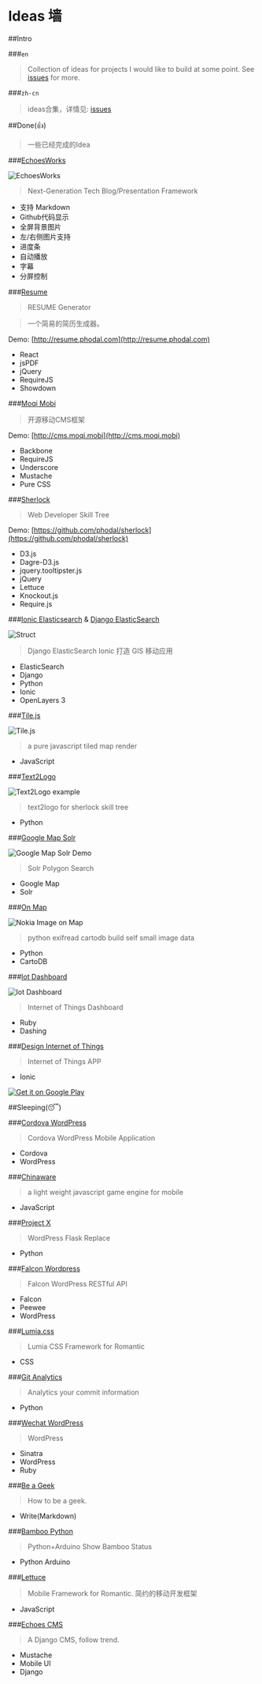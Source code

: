 # Ideas 墙

##Intro

###``en``

>  Collection of ideas for projects I would like to build at some point. See [issues](https://github.com/phodal/ideas/issues) for more.

###``zh-cn``

>  ideas合集，详情见:  [issues](https://github.com/phodal/ideas/issues)

##Done(:thumbsup:)

> 一些已经完成的Idea

###[EchoesWorks](https://github.com/phodal/echoesworks)

![EchoesWorks](https://raw.githubusercontent.com/phodal/echoesworks/master/app/logo_small.png)

> Next-Generation Tech Blog/Presentation Framework

- 支持 Markdown
- Github代码显示
- 全屏背景图片
- 左/右侧图片支持
- 进度条
- 自动播放
- 字幕
- 分屏控制


###[Resume](https://github.com/phodal/resume)

> RESUME Generator

> 一个简易的简历生成器。

Demo: [http://resume.phodal.com](http://resume.phodal.com)

- React
- jsPDF
- jQuery
- RequireJS
- Showdown

###[Moqi Mobi](https://github.com/phodal/moqi.mobi)

> 开源移动CMS框架

Demo: [http://cms.moqi.mobi](http://cms.moqi.mobi)

- Backbone
- RequireJS
- Underscore
- Mustache
- Pure CSS

###[Sherlock](https://github.com/phodal/sherlock)

> Web Developer Skill Tree

Demo: [https://github.com/phodal/sherlock](https://github.com/phodal/sherlock)

- D3.js
- Dagre-D3.js
- jquery.tooltipster.js
- jQuery
- Lettuce
- Knockout.js
- Require.js

###[Ionic Elasticsearch](https://github.com/phodal/ionic-elasticsearch) & [Django ElasticSearch](https://github.com/phodal/django-elasticsearch)

![Struct](https://raw.githubusercontent.com/phodal/django-elasticsearch/master/struct.png)

> Django ElasticSearch Ionic 打造 GIS 移动应用

- ElasticSearch
- Django
- Python
- Ionic
- OpenLayers 3

###[Tile.js](https://github.com/phodal/tile.js)

![Tile.js](https://raw.githubusercontent.com/phodal/tile.js/master/screenshot.jpg)

> a pure javascript tiled map render

- JavaScript

###[Text2Logo](https://github.com/phodal/text2logo)

![Text2Logo example](https://raw.githubusercontent.com/phodal/text2logo/master/build/node.png)

> text2logo for sherlock skill tree

- Python

###[Google Map Solr](https://github.com/phodal/gmap-solr)

![Google Map Solr Demo](https://raw.githubusercontent.com/phodal/gmap-solr/master/screenshot/screenshot.png)

> Solr Polygon Search 

- Google Map
- Solr

###[On Map](https://github.com/phodal/onmap)

![Nokia Image on Map](http://www.phodal.com/static/media/uploads/screen_shot_2014-03-22_at_10.05.39_am.jpg)

> python exifread cartodb build self small image data

- Python
- CartoDB

###[Iot Dashboard](https://github.com/phodal/iot-dashboard)

![Iot Dashboard](https://raw.githubusercontent.com/phodal/iot-dashboard/master/doc/screenshot.png)

> Internet of Things Dashboard 

- Ruby
- Dashing
 
###[Design Internet of Things](https://github.com/phodal/designiot-app)

> Internet of Things APP

- Ionic

<a href="https://play.google.com/store/apps/details?id=com.phodal.designiot">
  <img alt="Get it on Google Play"
       src="https://developer.android.com/images/brand/zh-cn_generic_rgb_wo_60.png" />
</a>

##Sleeping(:sleeping:)

###[Cordova WordPress](https://github.com/phodal/cordova-wordpress)

> Cordova WordPress Mobile Application

- Cordova
- WordPress

###[Chinaware](https://github.com/phodal/chinaware)

> a light weight javascript game engine for mobile

- JavaScript

###[Project X](https://github.com/phodal/project-x)

> WordPress Flask Replace

- Python

###[Falcon Wordpress](https://github.com/phodal/falcon-wordpress)

> Falcon WordPress RESTful API 

- Falcon
- Peewee
- WordPress

###[Lumia.css](https://github.com/phodal/lumia.css)

> Lumia CSS Framework for Romantic

- CSS

###[Git Analytics](https://github.com/phodal/git-analytics)

> Analytics your commit information

- Python

###[Wechat WordPress](https://github.com/phodal/wechat-wordpress)

> WordPress

- Sinatra
- WordPress
- Ruby

###[Be a Geek](https://github.com/phodal/beageek)

> How to be a geek.

- Write(Markdown)

###[Bamboo Python](https://github.com/phodal/bamboo_py)

> Python+Arduino Show Bamboo Status 

- Python Arduino

###[Lettuce](https://github.com/phodal/lettuce)

> Mobile Framework for Romantic. 简约的移动开发框架

- JavaScript

###[Echoes CMS](https://github.com/phodal/echoes)

> A Django CMS, follow trend.

- Mustache
- Mobile UI
- Django
